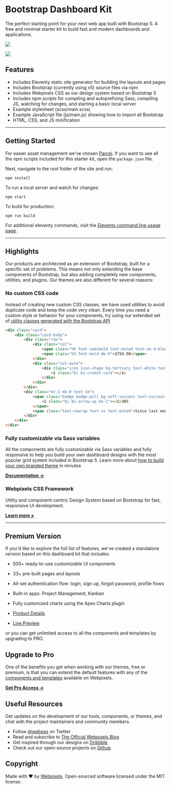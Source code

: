 # Bootstrap Dashboard Kit

The perfect starting point for your next web app built with Bootstrap 5. A free and minimal starter kit to build fast and modern dashboards and applications.

[<img src="https://www.netlify.com/img/deploy/button.svg" />](https://app.netlify.com/start/deploy?repository=https://github.com/webpixels/bootstrap-dashboard-kit)

<img src="https://repository-images.githubusercontent.com/457349987/98a31ae0-8150-47f0-b8cf-005303e643ea" >

## Features

* Includes Eleventy static site generator for building the layouts and pages
* Includes Bootstrap (currently using v5) source files via npm
* Includes Webpixels CSS as our design system based on Bootstrap 5
* Includes npm scripts for compiling and autoprefixing Sass, compiling JS, watching for changes, and starting a basic local server
* Example stylesheet (scss/main.scss)
* Example JavaScript file (js/main.js) showing how to import all Bootstrap
* HTML, CSS, and JS minification

---

## Getting Started

For easier asset management we've chosen [Parcel](https://parceljs.org/). If you want to see all the npm scripts included for this starter kit, open the `package.json` file.

Next, navigate to the root folder of the site and run:

```
npm install
```

To run a local server and watch for changes:

```
npm start
```

To build for production:

```
npm run build
```

For additional eleventy commands, visit the [Eleventy command line usage page](https://www.11ty.dev/docs/usage/).

---

## Highlights

Our products are architected as an extension of Bootstrap, built for a specific set of problems. This means not only extending the base components of Bootstrap, but also adding completely new components, utilities, and plugins. Our themes are also different for several reasons:

### No custom CSS code

Instead of creating new custom CSS classes, we have used utilities to avoid duplicate code and keep the code very clean. Every time you need a custom style or behavior for your components, try using our extended set of [utility classes generated with the Bootstrap API](https://webpixels.io/docs/css/1.0/position)

```html
<div class="card">
    <div class="card-body">
        <div class="row">
            <div class="col">
                <span class="h6 font-semibold text-muted text-sm d-block mb-2">Budget</span>
                <span class="h3 font-bold mb-0">$750.90</span>
            </div>
            <div class="col-auto">
                <div class="icon icon-shape bg-tertiary text-white text-lg rounded-circle">
                    <i class="bi bi-credit-card"></i>
                </div>
            </div>
        </div>
        <div class="mt-2 mb-0 text-sm">
            <span class="badge badge-pill bg-soft-success text-success me-2">
                <i class="bi bi-arrow-up me-1"></i>30%
            </span>
            <span class="text-nowrap text-xs text-muted">Since last month</span>
        </div>  
    </div>
</div>
```

### Fully customizable via Sass variables

All the components are fully customizable via Sass variables and fully responsive to help you build your own dashboard designs with the most popular grid system included in Bootstrap 5. Learn more about [how to build your own branded theme](https://webpixels.io/docs/css/1.0/theme) in minutes

[**Documentation →**](https://webpixels.io/docs/css/)

### Webpixels CSS Framework

Utility and component-centric Design System based on Bootstrap for fast, responsive UI development.

**[Learn more »](https://github.com/webpixels/css)**

---

## Premium Version

If you'd like to explore the full list of features, we've created a standalone version based on this dashboard kit that includes:

- 500+ ready-to-use customizable UI components
- 33+ pre-built pages and layouts
- All-set authentication flow: login, sign up, forgot password, profile flows
- Built-in apps: Project Management, Kanban
- Fully customized charts using the Apex Charts plugin

- [Product Details](https://webpixels.io/themes/clever-admin-dashboard-template)
- [Live Preview](https://clever-dashboard.webpixels.work/)

or you can get unlimited access to all the components and templates by upgrading to PRO.

## Upgrade to Pro

One of the benefits you get when working with our themes, free or premium, is that you can extend the default features with any of the [components and templates](https://webpixels.io/components) available on Webpixels.

[**Get Pro Access →**](https://webpixels.io/plans)

## Useful Resources

Get updates on the development of our tools, components, or themes, and chat with the project maintainers and community members.

- Follow [@webpxs](https://twitter.com/intent/user?screen_name=webpxs) on Twitter
- Read and subscribe to [The Official Webpixels Blog](https://webpixels.io/blog)
- Get inspired through our designs on [Dribbble](https://dribbble.com/webpixels)
- Check out our open-source projects on [Github](https://github.com/webpixels)

## Copyright

Made with ❤️ by [Webpixels](https://webpixels.io). Open-sourced software licensed under the MIT license.
